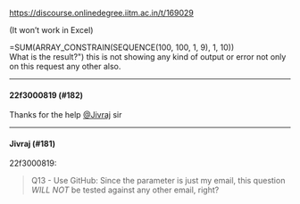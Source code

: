 https://discourse.onlinedegree.iitm.ac.in/t/169029

(It won’t work in Excel)</p>
<p>=SUM(ARRAY_CONSTRAIN(SEQUENCE(100, 100, 1, 9), 1, 10))<br/>
What is the result?") this is not showing any kind of output or error not only on this request any other also.</p><hr>

<h4>22f3000819 (#182)</h4>
<p>Thanks for the help <a class="mention" href="/u/jivraj">@Jivraj</a> sir</p><hr>

<h4>Jivraj (#181)</h4>
<aside class="quote group-ds-students" data-post="173" data-topic="169029" data-username="22f3000819">
<div class="title">
<div class="quote-controls"></div>
 22f3000819:</div>
<blockquote>
<p>Q13 - Use GitHub: Since the parameter is just my email, this question <em>WILL NOT</em> be tested against any other email, right?